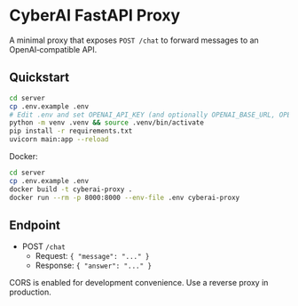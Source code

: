 # CyberAI FastAPI Proxy

A minimal proxy that exposes `POST /chat` to forward messages to an OpenAI‑compatible API.

## Quickstart

```bash
cd server
cp .env.example .env
# Edit .env and set OPENAI_API_KEY (and optionally OPENAI_BASE_URL, OPENAI_MODEL)
python -m venv .venv && source .venv/bin/activate
pip install -r requirements.txt
uvicorn main:app --reload
```

Docker:

```bash
cd server
cp .env.example .env
docker build -t cyberai-proxy .
docker run --rm -p 8000:8000 --env-file .env cyberai-proxy
```

## Endpoint

- POST `/chat`
  - Request: `{ "message": "..." }`
  - Response: `{ "answer": "..." }`

CORS is enabled for development convenience. Use a reverse proxy in production.